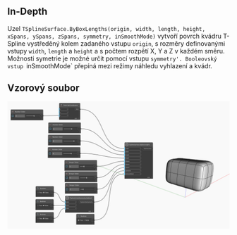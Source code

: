 <!--- Autodesk.DesignScript.Geometry.TSpline.TSplineSurface.ByBoxLengths(origin, width, length, height, xSpans, ySpans, zSpans, symmetry, inSmoothMode) --->
<!--- HNVVP7HSR2IM5H5AFWWLLJBXSX2WTG5FEWESXLGORW2CL2CG7C4Q --->
## In-Depth
Uzel `TSplineSurface.ByBoxLengths(origin, width, length, height, xSpans, ySpans, zSpans, symmetry, inSmoothMode)` vytvoří povrch kvádru T-Spline vystředěný kolem zadaného vstupu `origin`, s rozměry definovanými vstupy `width`, `length` a `height` a s počtem rozpětí X, Y a Z v každém směru. Možnosti symetrie je možné určit pomocí vstupu `symmetry'. Booleovský vstup `inSmoothMode` přepíná mezi režimy náhledu vyhlazení a kvádr.

## Vzorový soubor

![Example](./HNVVP7HSR2IM5H5AFWWLLJBXSX2WTG5FEWESXLGORW2CL2CG7C4Q_img.jpg)
